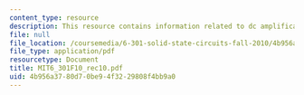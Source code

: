 ```yaml
---
content_type: resource
description: This resource contains information related to dc amplification.
file: null
file_location: /coursemedia/6-301-solid-state-circuits-fall-2010/4b956a3780d70be94f3229808f4bb9a0_MIT6_301F10_rec10.pdf
file_type: application/pdf
resourcetype: Document
title: MIT6_301F10_rec10.pdf
uid: 4b956a37-80d7-0be9-4f32-29808f4bb9a0
---
```


